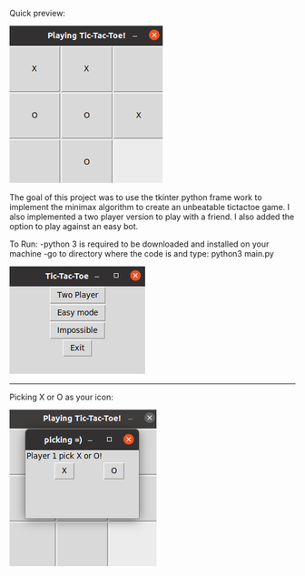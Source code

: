 Quick preview:

![](screenshot/pic1.png)

The goal of this project was to use the tkinter python frame work to implement the minimax algorithm to create an unbeatable tictactoe game.
I also implemented a two player version to play with a friend. I also added the option to play against an easy bot.

To Run:
  -python 3 is required to be downloaded and installed on your machine
  -go to directory where the code is and type:
      python3 main.py

![](screenshot/pic2.png)
_______________________________________________
Picking X or O as your icon:

![](screenshot/pic3.png)
